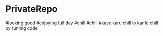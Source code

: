 # PrivateRepo
#looking good 
#enjoying full day
#chill
#chill
#kase karu chill
lo kar le chill by runinig code
